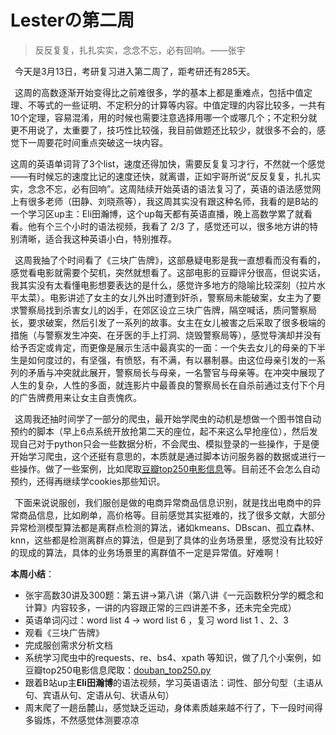# Lesterの第二周

>  反反复复，扎扎实实，念念不忘，必有回响。——张宇

&ensp;今天是3月13日，考研复习进入第二周了，距考研还有285天。

&ensp;这周的高数逐渐开始变得比之前难很多，学的基本上都是重难点，包括中值定理、不等式的一些证明、不定积分的计算等内容。中值定理的内容比较多，一共有10个定理，容易混淆，用的时候也需要注意选择用哪一个或哪几个；不定积分就更不用说了，太重要了，技巧性比较强，我目前做题还比较少，就很多不会的，感觉下一周要花时间重点突破这一块内容。

​	这周的英语单词背了3个list，速度还得加快，需要反复复习才行，不然就一个感觉——有时候忘的速度比记的速度还快，就离谱，正如宇哥所说“反反复复，扎扎实实，念念不忘，必有回响”。这周陆续开始英语的语法复习了，英语的语法感觉网上有很多老师（田静、刘晓燕等），我这周其实没有跟这种名师，我看的是B站的一个学习区up主：Eli田瀚博，这个up每天都有英语直播，晚上高数学累了就看看。他有个三个小时的语法视频，我看了 2/3 了，感觉还可以，很多地方讲的特别清晰，适合我这种英语小白，特别推荐。

&ensp;这周我抽了个时间看了《三块广告牌》，这部悬疑电影是我一直想看而没有看的，感觉看电影就需要个契机，突然就想看了。这部电影的豆瓣评分很高，但说实话，我其实没有太看懂电影想要表达的是什么，感觉许多地方的隐喻比较深刻（拉片水平太菜）。电影讲述了女主的女儿外出时遭到奸杀，警察局未能破案，女主为了要求警察局找到杀害女儿的凶手，在郊区设立三块广告牌，隔空喊话，质问警察局长，要求破案，然后引发了一系列的故事。女主在女儿被害之后采取了很多极端的措施（与警察发生冲突、在牙医的手上打洞、烧毁警察局等），感觉导演却并没有给予否定或肯定，而更像是展示生活中最真实的一面：一个失去女儿的母亲的下半生是如何度过的，有坚强，有愤怒，有不满，有以暴制暴。由这位母亲引发的一系列的矛盾与冲突就此展开，警察局长与母亲，一名警官与母亲等。在冲突中展现了人生的复杂，人性的多面，就连影片中最善良的警察局长在自杀前通过支付下个月的广告牌费用来让女主自责愧疚。

&ensp;这周我还抽时间学了一部分的爬虫，最开始学爬虫的动机是想做一个图书馆自动预约的脚本（早上6点系统开放抢第二天的座位，起不来这么早抢座位），然后发现自己对于python只会一些数据分析，不会爬虫、模拟登录的一些操作，于是便开始学习爬虫，这个还挺有意思的，本质就是通过脚本访问服务器的数据或进行一些操作。做了一些案例，比如爬取[豆瓣top250电影信息](../demo/spider/douban_top250.py)等。目前还不会怎么自动预约，还得再继续学cookies那些知识。

&ensp;下面来说说服创，我们服创是做的电商异常商品信息识别，就是找出电商中的异常商品信息，比如刷单，高价格等。目前感觉其实挺难的，找了很多文献，大部分异常检测模型算法都是离群点检测的算法，诸如kmeans、DBscan、孤立森林、knn，这些都是检测离群点的算法，但是到了具体的业务场景里，感觉没有比较好的现成的算法，具体的业务场景里的离群值不一定是异常值。好难啊！



**本周小结**：

* 张宇高数30讲及300题：第五讲&rarr;第八讲（第八讲《一元函数积分学的概念和计算》内容较多，一讲的内容跟正常的三四讲差不多，还未完全完成）
* 英语单词闪过：word list 4 &rarr; word list 6 ，复习 word list 1 、2、3
* 观看《三块广告牌》
* 完成服创需求分析文档
* 系统学习爬虫中的requests、re、bs4、xpath 等知识，做了几个小案例，如豆瓣top250电影信息爬取：[douban_top250.py](../demo/spider/douban_top250.py) 
* 跟着B站up主**Eli田瀚博**的语法视频，学习英语语法：词性、部分句型（主语从句、宾语从句、定语从句、状语从句）
* 周末爬了一趟岳麓山，感觉缺乏运动，身体素质越来越不行了，下一段时间得多锻炼，不然感觉体测要凉凉
